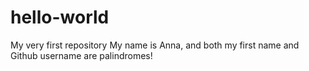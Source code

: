 # hello-world
My very first repository
My name is Anna, and both my first name and Github username are palindromes! 
